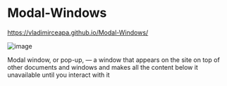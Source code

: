 # Modal-Windows

https://vladimirceapa.github.io/Modal-Windows/

![image](https://github.com/user-attachments/assets/cef224bc-784e-4dcc-a217-186141f1d4ff)

Modal window, or pop-up, — a window that appears on the site on top of other documents and windows and makes all the content below it unavailable until you interact with it
